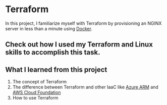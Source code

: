 # Terraform
In this project, I familiarize myself with Terraform by provisioning an NGINX server in less than a minute using [Docker](https://www.docker.com/products/docker-desktop/ "Docker download").

## Check out how I used my Terraform and Linux skills to accomplish this task. 

## What I learned from this project
1. The concept of Terraform
2. The difference between Terraform and other IaaC like [Azure ARM](https://learn.microsoft.com/en-us/azure/azure-resource-manager/management/overview "Azure Resource Manager") and [AWS Cloud Foundation](https://docs.aws.amazon.com/whitepapers/latest/introduction-devops-aws/aws-cloudformation.html "AWS Cloud Foundation")
3. How to use Terraform

